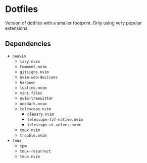 # Dotfiles
Version of dotfiles with a smaller footprint. Only using very popular extensions.

## Dependencies

- `neovim`
    - `lazy.nvim`
    - `Comment.nvim`
    - `gitsigns.nvim`
    - `nvim-web-devicons`
    - `harpoon`
    - `lualine.nvim`
    - `mini.files`
    - `nvim-treesitter`
    - `onedark.nvim`
    - `telescope.nvim`
        - `plenary.nvim`
        - `telescope-fzf-native.nvim`
        - `telescope-ui-select.nvim`
    - `tmux.nvim`
    - `trouble.nvim`
- `tmux`
    - `tpm`
    - `tmux-resurrect`
    - `tmux.nvim`
